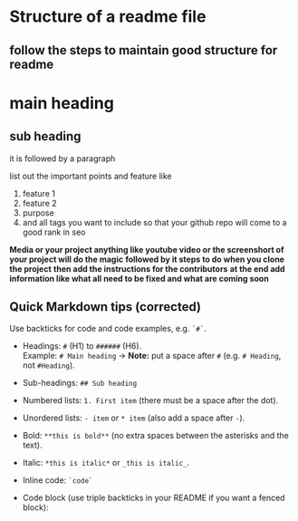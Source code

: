 # Structure of a readme file
## follow the steps to maintain good structure for readme

#  main heading
## sub heading

it is followed by a paragraph

list out the important points and feature like
1. feature 1
2. feature 2
3. purpose
4. and all tags you want to include so that your github repo will come to a good rank in seo

**Media or your project anything like youtube video or the screenshort of your project will do the magic**
**followed by it steps to do when you clone the project**
**then add the instructions for the contributors**
**at the end add information like what all need to be fixed and what are coming soon**

## Quick Markdown tips (corrected)
Use backticks for code and code examples, e.g. `` `#` ``.

- Headings: `#` (H1) to `######` (H6).  
  Example: ``# Main heading`` → **Note:** put a space after `#` (e.g. `# Heading`, not `#Heading`).

- Sub-headings: ``## Sub heading``

- Numbered lists: `1. First item` (there must be a space after the dot).

- Unordered lists: `- item` or `* item` (also add a space after `-`).

- Bold: `**this is bold**` (no extra spaces between the asterisks and the text).

- Italic: `*this is italic*` or `_this is italic_`.

- Inline code: `` `code` ``

- Code block (use triple backticks in your README if you want a fenced block):
